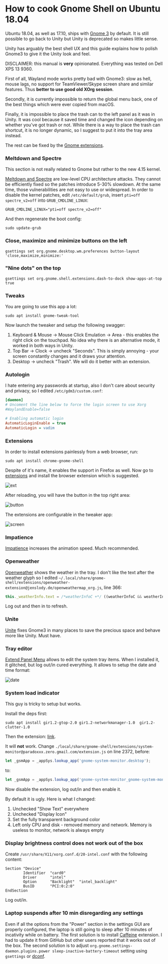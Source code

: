 How to cook Gnome Shell on Ubuntu 18.04
=======================================

Ubuntu 18.04, as well as 17.10, ships with [Gnome 3](https://www.gnome.org/gnome-3/) by default.
It is still possible to go back to Unity but Unity is deprecated so makes little sense.

Unity has arguably the best shell UX and this guide explains how to polish Gnome3 to give it
the Unity look and feel.

DISCLAIMER: this manual is **very** opinionated. Everything was tested on Dell XPS 13 9360.

First of all, Wayland mode works pretty bad with Gnome3: slow as hell, mouse lags, no support for TeamViewer/Skype screen share and similar features.
Thus **better to use good old XOrg session**.

Secondly, it is currently impossible to return the global menu back, one of the best things which were ever copied from macOS.

Finally, it is impossible to place the trash can to the left panel as it was in Unity. It was cool because it saved time and changed the icon depending on whether you've got trash or not. While there is a way to place the trash can shortcut, it is no longer dynamic, so I suggest to put it into the tray area instead.

The rest can be fixed by the [Gnome extensions](https://extensions.gnome.org/).

### Meltdown and Spectre

This section is not really related to Gnome but rather to the new 4.15 kernel.

[Meltdown and Spectre](https://meltdownattack.com/) are low-level CPU architecture attacks. They cannot be efficiently fixed so the patches introduce 5-30% slowdown. At the same time, those vulnerabilities are not easy to use or widespread. In order to disable the kernel patches, edit `/etc/default/grub`, insert `pti=off spectre_v2=off` into `GRUB_CMDLINE_LINUX`:

```
GRUB_CMDLINE_LINUX="pti=off spectre_v2=off"
```

And then regenerate the boot config:

```
sudo update-grub
```

### Close, maximize and minimize buttons on the left

```
gsettings set org.gnome.desktop.wm.preferences button-layout 'close,maximize,minimize:'
```

### "Nine dots" on the top

```
gsettings set org.gnome.shell.extensions.dash-to-dock show-apps-at-top true
```

### Tweaks

You are going to use this app a lot:

```
sudo apt install gnome-tweak-tool
```

Now launch the tweaker and setup the following swagger:

1. Keyboard & Mouse -> Mouse Click Emulation -> Area - this enables the right click on the touchpad. No idea why there is an alternative mode, it worked in both ways in Unity.
2. Top Bar -> Clock -> uncheck "Seconds". This is simply annoying - your screen constantly changes and it draws your attention.
3. Desktop -> uncheck "Trash". We will do it better with an extension.

### Autologin

I hate entering any passwords at startup, also I don't care about security and privacy, so I edited
`/etc/gdm3/custom.conf`:

```ini
[daemon]
# Uncoment the line below to force the login screen to use Xorg
#WaylandEnable=false

# Enabling automatic login
AutomaticLoginEnable = true
AutomaticLogin = vadim
```

### Extensions

In order to install extensions painlessly from a web browser, run:

```
sudo apt install chrome-gnome-shell
```

Despite of it's name, it enables the support in Firefox as well. Now go to [extensions](https://extensions.gnome.org/extension/48/trash/) and install the browser extension which is suggested.

![ext](ext.png)

After reloading, you will have the button in the top right area:

![button](button.png)

The extensions are configurable in the tweaker app:

![screen](screen.png)

### Impatience

[Impatience](https://extensions.gnome.org/extension/277/impatience/) increases the animation speed. Much recommended.

### Openweather

[Openweather](https://extensions.gnome.org/extension/750/openweather/) shows the weather in the tray.
I don't like the text after the weather glyph so I edited
`~/.local/share/gnome-shell/extensions/openweather-extension@jenslody.de/openweathermap_org.js`,
line 366:

```javascript
this._weatherInfo.text = /*weatherInfoC +*/ ((weatherInfoC && weatherInfoT) ? _(" ") : "") + weatherInfoT;
```

Log out and then in to refresh.

### Unite

[Unite](https://extensions.gnome.org/extension/1287/unite/) fixes Gnome3 in many places to save the precious space and behave more like Unity. Must have.

### Tray editor

[Extend Panel Menu](https://extensions.gnome.org/extension/1201/extend-panel-menu/) allows to edit the system tray items. When I installed it, it glitched,
but log out/in cured everything.
It allows to setup the date and time format:

![date](date.png)

### System load indicator

This guy is tricky to setup but works.

Install the deps first:

```
sudo apt install gir1.2-gtop-2.0 gir1.2-networkmanager-1.0  gir1.2-clutter-1.0
```

Then the extension: [link](https://extensions.gnome.org/extension/120/system-monitor/).

It will **not** work. Change `./local/share/gnome-shell/extensions/system-monitor@paradoxxx.zero.gmail.com/extension.js` on line 2372,
before:
```javascript
let _gsmApp = _appSys.lookup_app('gnome-system-monitor.desktop');
```
to:
```javascript
let _gsmApp = _appSys.lookup_app('gnome-system-monitor_gnome-system-monitor.desktop');
```
Now disable the extension, log out/in and then enable it.

By default it is ugly. Here is what I changed:

1. Unchecked "Show Text" everywhere
2. Unchecked "Display Icon"
3. Set the fully transparent background color
4. Left only CPU and disk - removed memory and network. Memory is useless to monitor, network is always empty

### Display brightness control does not work out of the box

Create `/usr/share/X11/xorg.conf.d/20-intel.conf` with the following content:

```
Section "Device"
        Identifier  "card0"
        Driver      "intel"
        Option      "Backlight"  "intel_backlight"
        BusID       "PCI:0:2:0"
EndSection
```

Log out/in.

### Laptop suspends after 10 min disregarding any settings

Even if all the options from the "Power" section in the settings GUI are properly configured, the laptop is still going to sleep after 10 minutes of incativity while on battery. The first solution is to install [Caffeine](https://extensions.gnome.org/extension/517/caffeine/) extension. I had to update it from GitHub but other users reported that it works out of the box. The second solution is to adjust `org.gnome.settings-daemon.plugins.power sleep-inactive-battery-timeout` setting using `gsettings` or [dconf](https://wiki.gnome.org/Projects/dconf).
